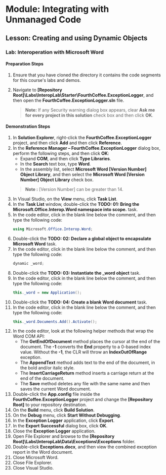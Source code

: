 
# Module: Integrating with Unmanaged Code

## Lesson: Creating and using Dynamic Objects

### Lab: Interoperation with Microsoft Word

#### Preparation Steps

1. Ensure that you have cloned the directory it contains the code segments for this course's labs and demos.

2. Navigate to **[Repository Root]\Labs\InteropLab\Starter\FourthCoffee.ExceptionLogger**, and then open the **FourthCoffee.ExceptionLogger.sln** file.
    > **Note:** If any Security warning dialog box appears, clear **Ask me for every project in this solution** check box and then click **OK**.

#### Demonstration Steps

1. In **Solution Explorer**, right-click the **FourthCoffee.ExceptionLogger** project, and then click **Add** and then click **Reference**.
2. In the **Reference Manager – FourthCoffee.ExceptionLogger** dialog box, perform the following steps, and then click **OK**:
    - Expand **COM**, and then click **Type Libraries**.
    - In the **Search** text box, type **Word**.
    - In the assembly list, select **Microsoft Word [Version Number] Object Library**, and then select the **Microsoft Word [Version Number] Object Library** check box.
    > **Note :** [Version Number] can be greater than 14.
3. In Visual Studio, on the **View** menu, click **Task List**.
4. In the **Task List** window, double-click the **TODO: 01: Bring the Microsoft.Office.Interop.Word namespace into scope.** task.
5. In the code editor, click in the blank line below the comment, and then type the following code:
    ```cs
    using Microsoft.Office.Interop.Word;
    ```
6. Double-click the **TODO: 02: Declare a global object to encapsulate Microsoft Word** task.
7. In the code editor, click in the blank line below the comment, and then type the following code:
    ```cs
    dynamic _word;
    ```
8. Double-click the **TODO: 03: Instantiate the _word object** task.
9. In the code editor, click in the blank line below the comment, and then type the following code:
    ```cs
    this._word = new Application();
    ```
10. Double-click the **TODO: 04: Create a blank Word document** task.
11. In the code editor, click in the blank line below the comment, and then type the following code:
    ```cs
    this._word.Documents.Add().Activate();
    ```
12. In the code editor, look at the following helper methods that wrap the Word COM API:
    - The **GetEndOfDocument** method places the cursor at the end of the document. The **-1** converts the **End** property to a 0-based index value. Without the **-1**, the CLR will throw an **IndexOutOfRange** exception.
    - The **AppendText** method adds text to the end of the document, in the bold and/or italic style.
    - The **InsertCarriageReturn** method inserts a carriage return at the end of the document.
    - The **Save** method deletes any file with the same name and then saves the current Word document.
13. Double-click the **App.config** file inside the **FourthCoffee.ExceptionLogger** project and change the **[Repository Root]** to your repository destination.
14. On the **Build** menu, click **Build Solution**.
15. On the **Debug** menu, click **Start Without Debugging**.
16. In the **Exception Logger** application, click **Export**.
17. In the **Export Successful** dialog box, click **OK**.
18. Close the **Exception Logger** application.
19. Open File Explorer and browse to the **[Repository Root]\Labs\InteropLab\Data\Exceptions\Exceptions** folder.
20. Double-click **Exceptions.docx**, and then view the combined exception report in the Word document.
21. Close Microsoft Word.
22. Close File Explorer.
23. Close Visual Studio.